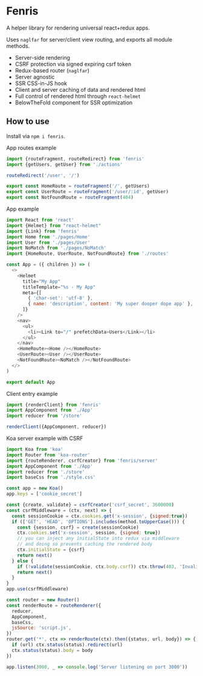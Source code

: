
# Fenris

A helper library for rendering universal react+redux apps.

Uses `naglfar` for server/client view routing, and exports all module methods.

- Server-side rendering
- CSRF protection via signed expiring csrf token
- Redux-based router (`naglfar`)
- Server agnostic
- SSR CSS-in-JS hook
- Client and server caching of data and rendered html
- Full control of rendered html through `react-helmet`
- BelowTheFold component for SSR optimization

## How to use

Install via `npm i fenris`.

App routes example

```js
import {routeFragment, routeRedirect} from 'fenris'
import {getUsers, getUser} from './actions'

routeRedirect('/user', '/')

export const HomeRoute = routeFragment('/', getUsers)
export const UserRoute = routeFragment('/user/:id', getUser)
export const NotFoundRoute = routeFragment(404)
```

App example

```js
import React from 'react'
import {Helmet} from "react-helmet"
import {Link} from 'fenris'
import Home from './pages/Home'
import User from './pages/User'
import NoMatch from './pages/NoMatch'
import {HomeRoute, UserRoute, NotFoundRoute} from './routes'

const App = ({ children }) => (
  <>
    <Helmet
      title="My App"
      titleTemplate="%s - My App"
      meta={[
        { 'char-set': 'utf-8' },
        { name: 'description', content: 'My super dooper dope app' },
      ]}
    />
    <nav>
      <ul>
        <li><Link to="/" prefetchData>Users</Link></li>
      </ul>
    </nav>
    <HomeRoute><Home /></HomeRoute>
    <UserRoute><User /></UserRoute>
    <NotFoundRoute><NoMatch /></NotFoundRoute>
  </>
)

export default App
```

Client entry example

```js
import {renderClient} from 'fenris'
import AppComponent from './App'
import reducer from '/store'

renderClient({AppComponent, reducer})
```

Koa server example with CSRF

```js
import Koa from 'koa'
import Router from 'koa-router'
import {routeRenderer, csrfCreator} from 'fenris/server'
import AppComponent from './App'
import reducer from './store'
import baseCss from './style.css'

const app = new Koa()
app.keys = ['cookie_secret']

const {create, validate} = csrfCreator('csrf_secret', 3600000)
const csrfMiddleware = (ctx, next) => {
  const sessionCookie = ctx.cookies.get('x-session', {signed:true})
  if (['GET', 'HEAD', 'OPTIONS'].includes(method.toUpperCase())) {
    const {session, csrf} = create(sessionCookie)
    ctx.cookies.set('x-session', session, {signed: true})
    // you can inject any initialState into redux via middleware
    // and doing so prevents caching the rendered body
    ctx.initialState = {csrf}
    return next()
  } else {
    if (!validate(sessionCookie, ctx.body.csrf)) ctx.throw(403, 'Invalid CSRF token')
    return next()
  }
}
app.use(csrfMiddleware)

const router = new Router()
const renderRoute = routeRenderer({
  reducer,
  AppComponent,
  baseCss,
  jsSource: 'script.js',
})
router.get('*', ctx => renderRoute(ctx).then({status, url, body}) => {
  if (url) ctx.status(status).redirect(url)
  ctx.status(status).body = body
})

app.listen(3000, _ => console.log('Server listening on port 3000'))
```
